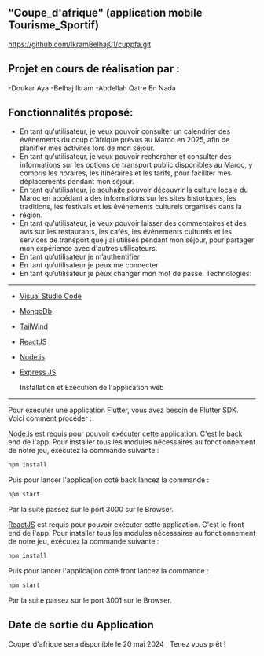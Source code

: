 "Coupe_d'afrique" (application mobile Tourisme_Sportif)
-------------------------------------------------------
https://github.com/IkramBelhaj01/cuppfa.git

Projet en cours de réalisation par :
---------------------------------------
-Doukar Aya
-Belhaj Ikram
-Abdellah Qatre En Nada


Fonctionnalités proposé:
-----------------------------------------------------------
- 	En tant qu'utilisateur, je veux pouvoir consulter un calendrier des événements du coup d’afrique prévus au Maroc en 2025, afin de planifier mes activités lors de mon séjour.
- En tant qu'utilisateur, je veux pouvoir rechercher et consulter des informations sur les options de transport public disponibles au Maroc, y compris les horaires, les itinéraires et les tarifs, pour faciliter mes déplacements pendant mon séjour.
- En tant qu'utilisateur, je souhaite pouvoir découvrir la culture locale du Maroc en accédant à des informations sur les sites historiques, les traditions, les festivals et les événements culturels organisés dans la
- région.
-  	En tant qu'utilisateur, je veux pouvoir laisser des commentaires et des avis sur les restaurants, les cafés, les événements culturels et les services de transport que j'ai utilisés pendant mon séjour, pour partager mon expérience avec d'autres utilisateurs.
- En tant qu’utilisateur je m’authentifier
- En tant qu’utilisateur je peux me connecter
- En tant qu’utilisateur je peux changer mon mot de passe.
Technologies:
------------------------------------------------
- [Visual Studio Code](https://code.visualstudio.com/)
- [MongoDb](https://www.mongodb.com/)
- [TailWind](https://tailwindcss.com/)
- [ReactJS](https://reactjs.org/)
- [Node.js](https://nodejs.org/en)
- [Express JS](https://expressjs.com/)

  Installation et Execution de l'application web
--------------------------------------------------
Pour exécuter une application Flutter, vous avez besoin de Flutter SDK. Voici comment procéder :


[Node.js](https://nodejs.org/) est requis pour pouvoir exécuter cette application. C'est le back end de l'app. Pour installer tous les modules nécessaires au fonctionnement de notre jeu, exécutez la commande suivante :
```sh
npm install

```

Puis pour lancer l'applica(ion coté back lancez la commande : 

```sh
npm start
```

Par la suite passez sur le port 3000 sur le Browser.

[ReactJS](https://reactjs.org/) est requis pour pouvoir exécuter cette application. C'est le front end de l'app. Pour installer tous les modules nécessaires au fonctionnement de notre jeu, exécutez la commande suivante :

```sh
npm install

```

Puis pour lancer l'applica(ion coté front lancez la commande : 

```sh
npm start

```


Par la suite passez sur le port 3001 sur le Browser.


Date de sortie du Application
--------------------------------------
Coupe_d'afrique sera disponible le 20 mai 2024 , Tenez vous prêt !
